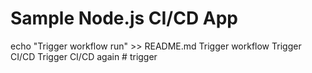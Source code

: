 ﻿# Sample Node.js CI/CD App
echo "Trigger workflow run" >> README.md
T r i g g e r   w o r k f l o w  
 T r i g g e r   C I / C D  
 T r i g g e r   C I / C D   a g a i n  
 #   t r i g g e r  
 